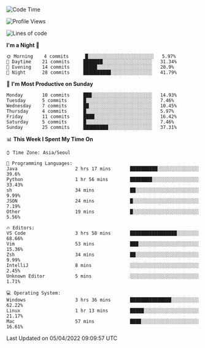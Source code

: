 <!--START_SECTION:waka-->
![Code Time](http://img.shields.io/badge/Code%20Time-9%20hrs%2052%20mins-blue)

![Profile Views](http://img.shields.io/badge/Profile%20Views-28-blue)

![Lines of code](https://img.shields.io/badge/From%20Hello%20World%20I%27ve%20Written-55%20Thousand%20lines%20of%20code-blue)

**I'm a Night 🦉** 

```text
🌞 Morning    4 commits      █░░░░░░░░░░░░░░░░░░░░░░░░   5.97% 
🌆 Daytime    21 commits     ███████░░░░░░░░░░░░░░░░░░   31.34% 
🌃 Evening    14 commits     █████░░░░░░░░░░░░░░░░░░░░   20.9% 
🌙 Night      28 commits     ██████████░░░░░░░░░░░░░░░   41.79%

```
📅 **I'm Most Productive on Sunday** 

```text
Monday       10 commits     ███░░░░░░░░░░░░░░░░░░░░░░   14.93% 
Tuesday      5 commits      █░░░░░░░░░░░░░░░░░░░░░░░░   7.46% 
Wednesday    7 commits      ██░░░░░░░░░░░░░░░░░░░░░░░   10.45% 
Thursday     4 commits      █░░░░░░░░░░░░░░░░░░░░░░░░   5.97% 
Friday       11 commits     ████░░░░░░░░░░░░░░░░░░░░░   16.42% 
Saturday     5 commits      █░░░░░░░░░░░░░░░░░░░░░░░░   7.46% 
Sunday       25 commits     █████████░░░░░░░░░░░░░░░░   37.31%

```


📊 **This Week I Spent My Time On** 

```text
⌚︎ Time Zone: Asia/Seoul

💬 Programming Languages: 
Java                     2 hrs 17 mins       ██████████░░░░░░░░░░░░░░░   39.6% 
Python                   1 hr 56 mins        ████████░░░░░░░░░░░░░░░░░   33.43% 
sh                       34 mins             ██░░░░░░░░░░░░░░░░░░░░░░░   9.99% 
JSON                     24 mins             █░░░░░░░░░░░░░░░░░░░░░░░░   7.19% 
Other                    19 mins             █░░░░░░░░░░░░░░░░░░░░░░░░   5.56%

🔥 Editors: 
VS Code                  3 hrs 58 mins       █████████████████░░░░░░░░   68.66% 
Vim                      53 mins             ███░░░░░░░░░░░░░░░░░░░░░░   15.36% 
Zsh                      34 mins             ██░░░░░░░░░░░░░░░░░░░░░░░   9.99% 
IntelliJ                 8 mins              ░░░░░░░░░░░░░░░░░░░░░░░░░   2.45% 
Unknown Editor           5 mins              ░░░░░░░░░░░░░░░░░░░░░░░░░   1.71%

💻 Operating System: 
Windows                  3 hrs 36 mins       ███████████████░░░░░░░░░░   62.22% 
Linux                    1 hr 13 mins        █████░░░░░░░░░░░░░░░░░░░░   21.17% 
Mac                      57 mins             ████░░░░░░░░░░░░░░░░░░░░░   16.61%

```


 Last Updated on 05/04/2022 09:09:57 UTC
<!--END_SECTION:waka-->
